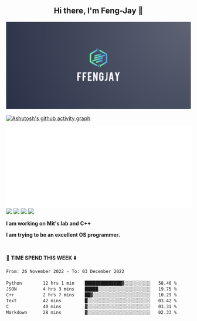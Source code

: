 <h2 align="center"> Hi there, I'm Feng-Jay 👋 </h2>  

![](https://github.com/Feng-Jay/DataStruct/blob/master/Image/1.png)  

[![Ashutosh's github activity graph](https://activity-graph.herokuapp.com/graph?username=Feng-Jay&theme=github)](https://github.com/ashutosh00710/github-readme-activity-graph)



<img src='/metrics.plugin.achievements.compact.svg' align='right' />

![](https://visitor-badge.glitch.me/badge?page_id=Feng-Jay.readme)
![](https://img.shields.io/badge/Concentrate-Cpp-blue)
![](https://img.shields.io/badge/Rust-primer-orange)
![](https://img.shields.io/badge/Target-OS-9cf)  

<p align="left"><b>
I am working on Mit's lab and C++

I am trying to be an excellent OS programmer. 
</b></p>
<!-- ![Achievement]() -->

<!-- <img align="right" src="https://github-readme-stats.vercel.app/api?username=Feng-Jay&show_icons=true&icon_color=CE1D2D&text_color=718096&bg_color=ffffff&hide_title=true" /> -->
<!-- ![Calendar]() -->
<!-- <img src='/metrics.plugin.isocalendar.fullyear.svg' align='center' />   -->
<!-- 
<img src='metrics.plugin.stargazers.svg' align='right' width='200' height='200'> -->

&emsp;

<!-- ![Metrics](/github-metrics.svg) -->

📘 **TIME SPEND THIS WEEK ⬇️**
<!--START_SECTION:waka-->

```text
From: 26 November 2022 - To: 03 December 2022

Python        12 hrs 1 min    ██████████████▓░░░░░░░░░░   58.46 %
JSON          4 hrs 3 mins    █████░░░░░░░░░░░░░░░░░░░░   19.75 %
C++           2 hrs 7 mins    ██▓░░░░░░░░░░░░░░░░░░░░░░   10.29 %
Text          42 mins         █░░░░░░░░░░░░░░░░░░░░░░░░   03.42 %
C             40 mins         ▓░░░░░░░░░░░░░░░░░░░░░░░░   03.31 %
Markdown      28 mins         ▓░░░░░░░░░░░░░░░░░░░░░░░░   02.33 %
```

<!--END_SECTION:waka-->
